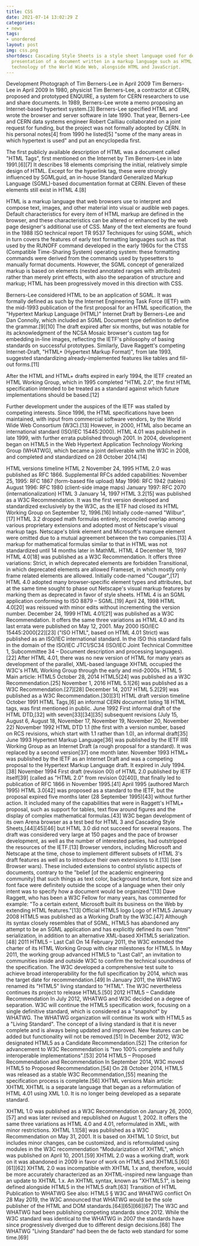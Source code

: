 ```yaml
---
title: CSS
date: 2021-07-14 13:02:29 Z
categories:
- news
tags:
- unordered
layout: post
img: css.png
shortdesc: Cascading Style Sheets is a style sheet language used for describing the
  presentation of a document written in a markup language such as HTML. CSS is a cornerstone
  technology of the World Wide Web, alongside HTML and JavaScript.
---
```


Development
Photograph of Tim Berners-Lee in April 2009
Tim Berners-Lee in April 2009
In 1980, physicist Tim Berners-Lee, a contractor at CERN, proposed and prototyped ENQUIRE, a system for CERN researchers to use and share documents. In 1989, Berners-Lee wrote a memo proposing an Internet-based hypertext system.[3] Berners-Lee specified HTML and wrote the browser and server software in late 1990. That year, Berners-Lee and CERN data systems engineer Robert Cailliau collaborated on a joint request for funding, but the project was not formally adopted by CERN. In his personal notes[4] from 1990 he listed[5] "some of the many areas in which hypertext is used" and put an encyclopedia first.

The first publicly available description of HTML was a document called "HTML Tags", first mentioned on the Internet by Tim Berners-Lee in late 1991.[6][7] It describes 18 elements comprising the initial, relatively simple design of HTML. Except for the hyperlink tag, these were strongly influenced by SGMLguid, an in-house Standard Generalized Markup Language (SGML)-based documentation format at CERN. Eleven of these elements still exist in HTML 4.[8]

HTML is a markup language that web browsers use to interpret and compose text, images, and other material into visual or audible web pages. Default characteristics for every item of HTML markup are defined in the browser, and these characteristics can be altered or enhanced by the web page designer's additional use of CSS. Many of the text elements are found in the 1988 ISO technical report TR 9537 Techniques for using SGML, which in turn covers the features of early text formatting languages such as that used by the RUNOFF command developed in the early 1960s for the CTSS (Compatible Time-Sharing System) operating system: these formatting commands were derived from the commands used by typesetters to manually format documents. However, the SGML concept of generalized markup is based on elements (nested annotated ranges with attributes) rather than merely print effects, with also the separation of structure and markup; HTML has been progressively moved in this direction with CSS.

Berners-Lee considered HTML to be an application of SGML. It was formally defined as such by the Internet Engineering Task Force (IETF) with the mid-1993 publication of the first proposal for an HTML specification, the "Hypertext Markup Language (HTML)" Internet Draft by Berners-Lee and Dan Connolly, which included an SGML Document type definition to define the grammar.[9][10] The draft expired after six months, but was notable for its acknowledgment of the NCSA Mosaic browser's custom tag for embedding in-line images, reflecting the IETF's philosophy of basing standards on successful prototypes. Similarly, Dave Raggett's competing Internet-Draft, "HTML+ (Hypertext Markup Format)", from late 1993, suggested standardizing already-implemented features like tables and fill-out forms.[11]

After the HTML and HTML+ drafts expired in early 1994, the IETF created an HTML Working Group, which in 1995 completed "HTML 2.0", the first HTML specification intended to be treated as a standard against which future implementations should be based.[12]

Further development under the auspices of the IETF was stalled by competing interests. Since 1996, the HTML specifications have been maintained, with input from commercial software vendors, by the World Wide Web Consortium (W3C).[13] However, in 2000, HTML also became an international standard (ISO/IEC 15445:2000). HTML 4.01 was published in late 1999, with further errata published through 2001. In 2004, development began on HTML5 in the Web Hypertext Application Technology Working Group (WHATWG), which became a joint deliverable with the W3C in 2008, and completed and standardized on 28 October 2014.[14]

HTML versions timeline
HTML 2
November 24, 1995
HTML 2.0 was published as RFC 1866. Supplemental RFCs added capabilities:
November 25, 1995: RFC 1867 (form-based file upload)
May 1996: RFC 1942 (tables)
August 1996: RFC 1980 (client-side image maps)
January 1997: RFC 2070 (internationalization)
HTML 3
January 14, 1997
HTML 3.2[15] was published as a W3C Recommendation. It was the first version developed and standardized exclusively by the W3C, as the IETF had closed its HTML Working Group on September 12, 1996.[16]
Initially code-named "Wilbur",[17] HTML 3.2 dropped math formulas entirely, reconciled overlap among various proprietary extensions and adopted most of Netscape's visual markup tags. Netscape's blink element and Microsoft's marquee element were omitted due to a mutual agreement between the two companies.[13] A markup for mathematical formulas similar to that in HTML was not standardized until 14 months later in MathML.
HTML 4
December 18, 1997
HTML 4.0[18] was published as a W3C Recommendation. It offers three variations:
Strict, in which deprecated elements are forbidden
Transitional, in which deprecated elements are allowed
Frameset, in which mostly only frame related elements are allowed.
Initially code-named "Cougar",[17] HTML 4.0 adopted many browser-specific element types and attributes, but at the same time sought to phase out Netscape's visual markup features by marking them as deprecated in favor of style sheets. HTML 4 is an SGML application conforming to ISO 8879 – SGML.[19]
April 24, 1998
HTML 4.0[20] was reissued with minor edits without incrementing the version number.
December 24, 1999
HTML 4.01[21] was published as a W3C Recommendation. It offers the same three variations as HTML 4.0 and its last errata were published on May 12, 2001.
May 2000
ISO/IEC 15445:2000[22][23] ("ISO HTML", based on HTML 4.01 Strict) was published as an ISO/IEC international standard. In the ISO this standard falls in the domain of the ISO/IEC JTC1/SC34 (ISO/IEC Joint Technical Committee 1, Subcommittee 34 – Document description and processing languages).[22]
After HTML 4.01, there was no new version of HTML for many years as development of the parallel, XML-based language XHTML occupied the W3C's HTML Working Group through the early and mid-2000s.
HTML 5
Main article: HTML5
October 28, 2014
HTML5[24] was published as a W3C Recommendation.[25]
November 1, 2016
HTML 5.1[26] was published as a W3C Recommendation.[27][28]
December 14, 2017
HTML 5.2[29] was published as a W3C Recommendation.[30][31]
HTML draft version timeline
October 1991
HTML Tags,[6] an informal CERN document listing 18 HTML tags, was first mentioned in public.
June 1992
First informal draft of the HTML DTD,[32] with seven[33][34][35] subsequent revisions (July 15, August 6, August 18, November 17, November 19, November 20, November 22)
November 1992
HTML DTD 1.1 (the first with a version number, based on RCS revisions, which start with 1.1 rather than 1.0), an informal draft[35]
June 1993
Hypertext Markup Language[36] was published by the IETF IIIR Working Group as an Internet Draft (a rough proposal for a standard). It was replaced by a second version[37] one month later.
November 1993
HTML+ was published by the IETF as an Internet Draft and was a competing proposal to the Hypertext Markup Language draft. It expired in July 1994.[38]
November 1994
First draft (revision 00) of HTML 2.0 published by IETF itself[39] (called as "HTML 2.0" from revision 02[40]), that finally led to publication of RFC 1866 in November 1995.[41]
April 1995 (authored March 1995)
HTML 3.0[42] was proposed as a standard to the IETF, but the proposal expired five months later (28 September 1995)[43] without further action. It included many of the capabilities that were in Raggett's HTML+ proposal, such as support for tables, text flow around figures and the display of complex mathematical formulas.[43]
W3C began development of its own Arena browser as a test bed for HTML 3 and Cascading Style Sheets,[44][45][46] but HTML 3.0 did not succeed for several reasons. The draft was considered very large at 150 pages and the pace of browser development, as well as the number of interested parties, had outstripped the resources of the IETF.[13] Browser vendors, including Microsoft and Netscape at the time, chose to implement different subsets of HTML 3's draft features as well as to introduce their own extensions to it.[13] (see Browser wars). These included extensions to control stylistic aspects of documents, contrary to the "belief [of the academic engineering community] that such things as text color, background texture, font size and font face were definitely outside the scope of a language when their only intent was to specify how a document would be organized."[13] Dave Raggett, who has been a W3C Fellow for many years, has commented for example: "To a certain extent, Microsoft built its business on the Web by extending HTML features."[13]
Official HTML5 logo
Logo of HTML5
January 2008
HTML5 was published as a Working Draft by the W3C.[47]
Although its syntax closely resembles that of SGML, HTML5 has abandoned any attempt to be an SGML application and has explicitly defined its own "html" serialization, in addition to an alternative XML-based XHTML5 serialization.[48]
2011 HTML5 – Last Call
On 14 February 2011, the W3C extended the charter of its HTML Working Group with clear milestones for HTML5. In May 2011, the working group advanced HTML5 to "Last Call", an invitation to communities inside and outside W3C to confirm the technical soundness of the specification. The W3C developed a comprehensive test suite to achieve broad interoperability for the full specification by 2014, which was the target date for recommendation.[49] In January 2011, the WHATWG renamed its "HTML5" living standard to "HTML". The W3C nevertheless continues its project to release HTML5.[50]
2012 HTML5 – Candidate Recommendation
In July 2012, WHATWG and W3C decided on a degree of separation. W3C will continue the HTML5 specification work, focusing on a single definitive standard, which is considered as a "snapshot" by WHATWG. The WHATWG organization will continue its work with HTML5 as a "Living Standard". The concept of a living standard is that it is never complete and is always being updated and improved. New features can be added but functionality will not be removed.[51]
In December 2012, W3C designated HTML5 as a Candidate Recommendation.[52] The criterion for advancement to W3C Recommendation is "two 100% complete and fully interoperable implementations".[53]
2014 HTML5 – Proposed Recommendation and Recommendation
In September 2014, W3C moved HTML5 to Proposed Recommendation.[54]
On 28 October 2014, HTML5 was released as a stable W3C Recommendation,[55] meaning the specification process is complete.[56]
XHTML versions
Main article: XHTML
XHTML is a separate language that began as a reformulation of HTML 4.01 using XML 1.0. It is no longer being developed as a separate standard.

XHTML 1.0 was published as a W3C Recommendation on January 26, 2000,[57] and was later revised and republished on August 1, 2002. It offers the same three variations as HTML 4.0 and 4.01, reformulated in XML, with minor restrictions.
XHTML 1.1[58] was published as a W3C Recommendation on May 31, 2001. It is based on XHTML 1.0 Strict, but includes minor changes, can be customized, and is reformulated using modules in the W3C recommendation "Modularization of XHTML", which was published on April 10, 2001.[59]
XHTML 2.0 was a working draft, work on it was abandoned in 2009 in favor of work on HTML5 and XHTML5.[60][61][62] XHTML 2.0 was incompatible with XHTML 1.x and, therefore, would be more accurately characterized as an XHTML-inspired new language than an update to XHTML 1.x.
An XHTML syntax, known as "XHTML5.1", is being defined alongside HTML5 in the HTML5 draft.[63]
Transition of HTML Publication to WHATWG
See also: HTML5 § W3C and WHATWG conflict
On 28 May 2019, the W3C announced that WHATWG would be the sole publisher of the HTML and DOM standards.[64][65][66][67] The W3C and WHATWG had been publishing competing standards since 2012. While the W3C standard was identical to the WHATWG in 2007 the standards have since progressively diverged due to different design decisions.[68] The WHATWG "Living Standard" had been the de facto web standard for some time.[69]